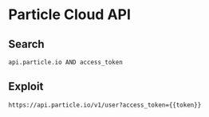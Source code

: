 # Particle Cloud API

## Search

```
api.particle.io AND access_token
```

## Exploit

```
https://api.particle.io/v1/user?access_token={{token}}
```
